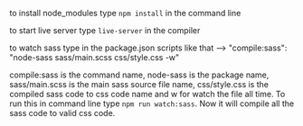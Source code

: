 to install node_modules type `npm install` in the command line

to start live server type `live-server` in the compiler

to watch sass type in the package.json scripts like that --> "compile:sass": "node-sass sass/main.scss css/style.css -w"

compile:sass is the command name, node-sass is the package name, sass/main.scss is the main sass source file name, css/style.css is the compiled sass code to css code name and w for watch the file all time. To run this in command line type `npm run watch:sass`. Now it will compile all the sass code to valid css code.
